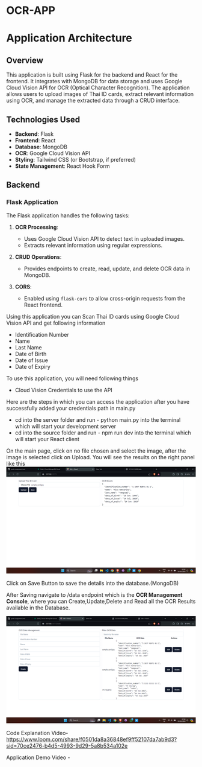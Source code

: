 # OCR-APP

# Application Architecture

## Overview

This application is built using Flask for the backend and React for the frontend. It integrates with MongoDB for data storage and uses Google Cloud Vision API for OCR (Optical Character Recognition). The application allows users to upload images of Thai ID cards, extract relevant information using OCR, and manage the extracted data through a CRUD interface.

## Technologies Used

- **Backend**: Flask
- **Frontend**: React
- **Database**: MongoDB
- **OCR**: Google Cloud Vision API
- **Styling**: Tailwind CSS (or Bootstrap, if preferred)
- **State Management**: React Hook Form

## Backend

### Flask Application

The Flask application handles the following tasks:

1. **OCR Processing**:
   - Uses Google Cloud Vision API to detect text in uploaded images.
   - Extracts relevant information using regular expressions.

2. **CRUD Operations**:
   - Provides endpoints to create, read, update, and delete OCR data in MongoDB.

3. **CORS**:
   - Enabled using `flask-cors` to allow cross-origin requests from the React frontend.

Using this application you can Scan Thai ID cards using Google Cloud Vision API and get following information 

<ul>
<li>Identification Number
<li>Name
<li>Last Name
<li>Date of Birth
<li>Date of Issue
<li>Date of Expiry
</ul>

To use this application, you will need following things

<ul>
<li>Cloud Vision Credentials to use the API
</ul>

Here are the steps in which you can access the application after you have successfully added your credentials path in main.py

<ul>
<li> cd into the server folder and run - python main.py into the terminal which will start your development server
<li> cd into the source folder and run - npm run dev into the terminal which will start your React client
</ul>

On the main page, click on no file chosen and select the image, after the image is selected click on Upload. You will see the results on the right panel like this
![Main Page](image.png)

Click on Save Button to save the details into the database.(MongoDB)

After Saving navigate to /data endpoint which is the <strong>OCR Management Console</strong>, where you can Create,Update,Delete and Read all the OCR Results available in the Database. 

![OCR Data Management](image-1.png)


Code Explanation Video- https://www.loom.com/share/f0501da8a36848ef9ff52107da7ab9d3?sid=70ce2476-b4d5-4993-9d29-5a8b534a102e

Application Demo Video - 
